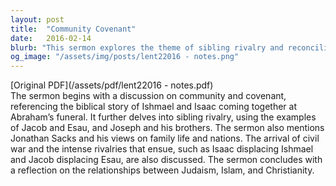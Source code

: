 ```yaml
---
layout: post
title:  "Community Covenant"
date:   2016-02-14
blurb: "This sermon explores the theme of sibling rivalry and reconciliation in the Bible, drawing from the stories of Ishmael and Isaac, Jacob and Esau, and Joseph and his brothers. It also discusses the relationships between Judaism, Islam, and Christianity."
og_image: "/assets/img/posts/lent22016 - notes.png"
---
```

[Original PDF](/assets/pdf/lent22016 - notes.pdf)    
The sermon begins with a discussion on community and covenant, referencing the biblical story of Ishmael and Isaac coming together at Abraham’s funeral. It further delves into sibling rivalry, using the examples of Jacob and Esau, and Joseph and his brothers. The sermon also mentions Jonathan Sacks and his views on family life and nations. The arrival of civil war and the intense rivalries that ensue, such as Isaac displacing Ishmael and Jacob displacing Esau, are also discussed. The sermon concludes with a reflection on the relationships between Judaism, Islam, and Christianity.
